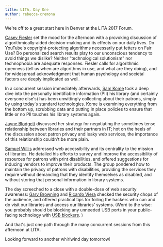 ```yaml
---
title: LITA, Day One
author: rebecca-cremona
---
```

We're off to a great start here in Denver at the LITA 2017 Forum.

[Casey Fiesler](http://forum.lita.org/speakers/casey-fiesler/) set the mood for the afternoon with a provoking discussion of algorithmically-aided decision-making and its effects on our daily lives. Do YouTube's copyright-protecting algorithms necessarily put fetters on Fair Use? Do personalized search results play to our unconscious tendency to avoid things we dislike? Neither "technological solutionism" nor technophobia are adequate responses. Fiesler calls for algorithmic openness (tell us when are algorithms in use, and what are they doing), and for widespread acknowledgment that human psychology and societal factors are deeply implicated as well.

In a concurrent session immediately afterwards, [Sam Kome](http://forum.lita.org/speakers/sam-kome/) took a deep dive into the personally identifiable information (PII) his library (and certainly everyone else's) has been unwittingly collecting about their patrons, simply by using today's standard technologies. Kome is examining everything from the bottom up, scrubbing data and putting in place policies to ensure that little or no PII touches his library systems again.  

[Jayne Blodgett](http://forum.lita.org/speakers/jayne-blodgett/) discussed her strategy for negotiating the sometimes tense relationship between libraries and their partners in IT; hot on the heels of the discussion about patron privacy and leaky web services, the importance of this relationship couldn't be more plain.

[Samuel Willis](http://forum.lita.org/speakers/samuel-willis/) addressed web accessibility and its centrality to the mission of libraries. He detailed his efforts to survey and improve the accessibility of resources for patrons with print disabilities, and offered suggestions for inducing vendors to improve their products. The group pondered how to maintain the privacy of patrons with disabilities, providing the services they require without demanding that they identify themselves as disabled, and without storing that personal information in library systems.

The day screeched to a close with a double-dose of web security awareness: [Gary Browning](http://forum.lita.org/speakers/gary-browning) and [Ricardo Viera](http://forum.lita.org/speakers/ricardo-viera/) checked the security chops of the audience, and offered practical tips for foiling the hackers who can and do visit our libraries and access our libraries' systems. (Word to the wise: you probably should be blocking any unneeded USB ports in your public-facing technology with [USB blockers](https://www.amazon.com/Lindy-USB-Port-Blocker-Green/dp/B000I2JWJ0). )

And that's just one path through the many concurrent sessions from this afternoon at LITA. 

Looking forward to another whirlwind day tomorrow!

